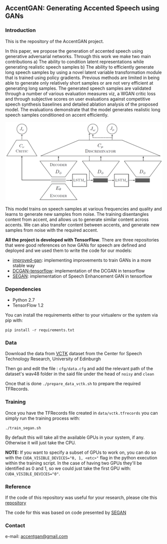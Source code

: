 ## AccentGAN: Generating Accented Speech using GANs

### Introduction

This is the repository of the AccentGAN project. 

In this paper, we propose the generation of accented speech using generative adversarial networks. Through this work we make two main contributions a) The ability to condition latent representations while generating realistic speech samples b) The ability to efficiently generate long speech samples by using a novel latent variable transformation module that is trained using policy gradients. Previous methods are limited in being able to generate only relatively short samples or are not very efficient at generating long samples. The generated speech samples are validated through a number of various evaluation measures viz, a WGAN critic loss and through subjective scores on user evaluations against competitive speech synthesis baselines and detailed ablation analysis of the proposed model. The evaluations demonstrate that the model generates realistic long speech samples conditioned on accent efficiently.

![AccentGAN](assets/figure.png)

This model trains on speech samples at various frequencies and quality and learns to generate new samples from noise. The training disentangles content from accent, and allows us to generate similar content across accents. We can also transfer content between accents, and generate new samples from noise with the required accent.

**All the project is developed with TensorFlow**. There are three repositories that were good references on how GANs for speech are defined and deployed and we used them to write the code for our models:

* [improved-gan](https://github.com/openai/improved-gan): implementing improvements to train GANs in a more stable way
* [DCGAN-tensorflow](https://github.com/carpedm20/DCGAN-tensorflow): implementation of the DCGAN in tensorflow
* [SEGAN](https://github.com/santi-pdp/segan): implementation of Speech Enhancement GAN in tensorflow

### Dependencies

* Python 2.7
* TensorFlow 1.2

You can install the requirements either to your virtualenv or the system via pip with:

```
pip install -r requirements.txt
```

### Data

Download the data from [VCTK](http://homepages.inf.ed.ac.uk/jyamagis/page3/page58/page58.html) dataset from the Center for Speech Technology Research, University of Edinburgh

Then go and edit the file : ``` cfg/data.cfg ``` and add the relevant path of the dataset's wav48 folder in the said file under the head of ``` noisy ``` and ``` clean ```

Once that is done ``` ./prepare_data_vctk.sh ``` to prepare the required TFRecords.

### Training

Once you have the TFRecords file created in `data/vctk.tfrecords` you can simply run the training process with:

```
./train_segan.sh
```

By default this will take all the available GPUs in your system, if any. Otherwise it will just take the CPU.

**NOTE:** If you want to specify a subset of GPUs to work on, you can do so with the `CUDA_VISIBLE_DEVICES="0, 1, <etc>"` flag in the python execution within the training script. In the case of having two GPUs they'll be identified as 0 and 1, so we could just take the first GPU with: `CUDA_VISIBLE_DEVICES="0"`.


### Reference

If the code of this repository was useful for your research, please cite this [repository](https://www.openreview.net/forum?id=rJ6iJmWCW&noteId=rJ6iJmWCW)

The code for this was based on code presented by [SEGAN](https://github.com/santi-pdp/segan)
### Contact

e-mail: accentgan@gmail.com

